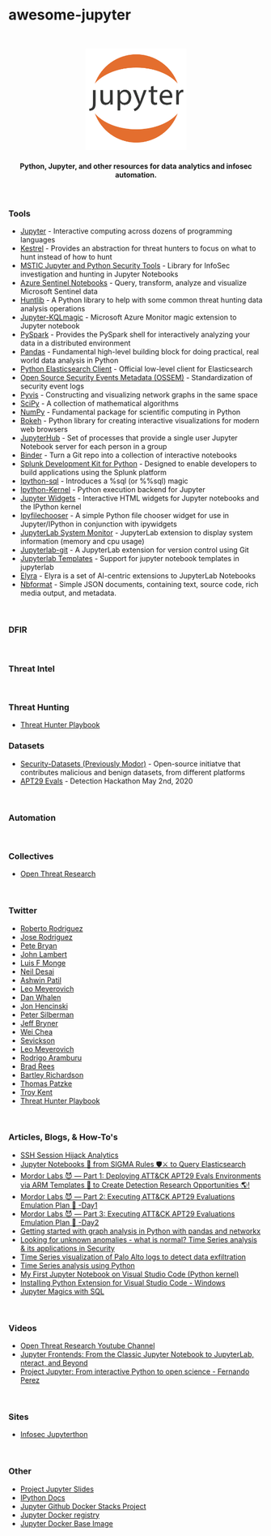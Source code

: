 # awesome-jupyter

<br>

<p align="center">
	<img src = "https://raw.githubusercontent.com/w00d33/awesome-jupyter/main/_files/jupyter.png" width = 200 >
</p>

<h4 align="center">Python, Jupyter, and other resources for data analytics and infosec automation.</h4>

<br>

### Tools
- [Jupyter](https://jupyter.org/) - Interactive computing across dozens of programming languages
- [Kestrel](https://github.com/opencybersecurityalliance/kestrel-lang) - Provides an abstraction for threat hunters to focus on what to hunt instead of how to hunt
- [MSTIC Jupyter and Python Security Tools](https://github.com/microsoft/msticpy) - Library for InfoSec investigation and hunting in Jupyter Notebooks
- [Azure Sentinel Notebooks](https://github.com/Azure/Azure-Sentinel-Notebooks) - Query, transform, analyze and visualize Microsoft Sentinel data
- [Huntlib](https://github.com/target/huntlib) - A Python library to help with some common threat hunting data analysis operations
- [Jupyter-KQLmagic](https://github.com/Microsoft/jupyter-Kqlmagic) - Microsoft Azure Monitor magic extension to Jupyter notebook
- [PySpark](https://spark.apache.org/docs/latest/api/python/) - Provides the PySpark shell for interactively analyzing your data in a distributed environment
- [Pandas](https://pandas.pydata.org/) - Fundamental high-level building block for doing practical, real world data analysis in Python
- [Python Elasticsearch Client](https://elasticsearch-py.readthedocs.io/en/v7.15.2/) - Official low-level client for Elasticsearch
- [Open Source Security Events Metadata (OSSEM)](https://github.com/OTRF/OSSEM) - Standardization of security event logs
- [Pyvis](https://pyvis.readthedocs.io/en/latest/) - Constructing and visualizing network graphs in the same space
- [SciPy](https://docs.scipy.org/doc/scipy/getting_started.html) - A collection of mathematical algorithms
- [NumPy](https://numpy.org/devdocs/index.html#) - Fundamental package for scientific computing in Python
- [Bokeh](https://docs.bokeh.org/en/latest/index.html) - Python library for creating interactive visualizations for modern web browsers
- [JupyterHub](https://jupyterhub.readthedocs.io/en/latest/reference/technical-overview.html) - Set of processes that provide a single user Jupyter Notebook server for each person in a group
- [Binder](https://mybinder.org/) - Turn a Git repo into a collection of interactive notebooks
- [Splunk Development Kit for Python](https://github.com/splunk/splunk-sdk-python) - Designed to enable developers to build applications using the Splunk platform
- [Ipython-sql](https://github.com/catherinedevlin/ipython-sql) - Introduces a %sql (or %%sql) magic
- [Ipython-Kernel](https://ipython.readthedocs.io/en/stable/install/kernel_install.html) - Python execution backend for Jupyter
- [Jupyter Widgets](https://ipywidgets.readthedocs.io/en/latest/) - Interactive HTML widgets for Jupyter notebooks and the IPython kernel
- [Ipyfilechooser](https://github.com/crahan/ipyfilechooser) - A simple Python file chooser widget for use in Jupyter/IPython in conjunction with ipywidgets
- [JupyterLab System Monitor](https://github.com/jtpio/jupyterlab-system-monitor) - JupyterLab extension to display system information (memory and cpu usage)
- [Jupyterlab-git](https://github.com/jupyterlab/jupyterlab-git) - A JupyterLab extension for version control using Git
- [Jupyterlab Templates](https://github.com/jpmorganchase/jupyterlab_templates) - Support for jupyter notebook templates in jupyterlab
- [Elyra](https://elyra.readthedocs.io/en/latest/index.html) - Elyra is a set of AI-centric extensions to JupyterLab Notebooks
- [Nbformat](https://nbformat.readthedocs.io/en/latest/api.html) - Simple JSON documents, containing text, source code, rich media output, and metadata.

<br>

### DFIR

<br>

### Threat Intel

<br>

### Threat Hunting
- [Threat Hunter Playbook](https://github.com/OTRF/ThreatHunter-Playbook)

### Datasets
- [Security-Datasets (Previously Modor)](https://github.com/OTRF/Security-Datasets) - Open-source initiatve that contributes malicious and benign datasets, from different platforms
- [APT29 Evals](https://github.com/OTRF/detection-hackathon-apt29) - Detection Hackathon May 2nd, 2020

<br>

### Automation

<br>

### Collectives
- [Open Threat Research](https://github.com/OTRF)

<br>

### Twitter
- [Roberto Rodriguez](https://twitter.com/Cyb3rWard0g)
- [Jose Rodriguez](https://twitter.com/Cyb3rPandah)
- [Pete Bryan](https://twitter.com/MSSPete)
- [John Lambert](https://twitter.com/JohnLaTwC)
- [Luis F Monge](https://twitter.com/Lukky86)
- [Neil Desai](https://twitter.com/0x617075)
- [Ashwin Patil](https://twitter.com/ashwinpatil)
- [Leo Meyerovich](https://twitter.com/lmeyerov)
- [Dan Whalen](https://twitter.com/vac4n7)
- [Jon Hencinski](https://twitter.com/jhencinski)
- [Peter Silberman](https://twitter.com/petersilberman)
- [Jeff Bryner](https://twitter.com/0x7eff)
- [Wei Chea](https://twitter.com/77_6a)
- [Sevickson](https://twitter.com/SKwid345)
- [Leo Meyerovich](https://twitter.com/lmeyerov)
- [Rodrigo Aramburu](https://twitter.com/rodaramburu)
- [Brad Rees](https://twitter.com/BradReesWork)
- [Bartley Richardson](https://twitter.com/BartleyR)
- [Thomas Patzke](https://twitter.com/blubbfiction)
- [Troy Kent](https://twitter.com/SonicTheHexHog)
- [Threat Hunter Playbook](https://twitter.com/HunterPlaybook)

<br>

### Articles, Blogs, & How-To's
- [SSH Session Hijack Analytics](https://hx015.medium.com/ssh-session-hijack-analytic-a2c684ba410f)
- [Jupyter Notebooks 📓 from SIGMA Rules 🛡⚔️ to Query Elasticsearch](https://medium.com/threat-hunters-forge/jupyter-notebooks-from-sigma-rules-%EF%B8%8F-to-query-elasticsearch-31a74cc59b99)
- [Mordor Labs 😈 — Part 1: Deploying ATT&CK APT29 Evals Environments via ARM Templates 🚀 to Create Detection Research Opportunities 🌎!](https://medium.com/threat-hunters-forge/mordor-labs-part-1-deploying-att-ck-apt29-evals-environments-via-arm-templates-to-create-1c6c4bc32c9a)
- [Mordor Labs 😈 — Part 2: Executing ATT&CK APT29 Evaluations Emulation Plan 📕 -Day1](https://medium.com/threat-hunters-forge/mordor-labs-part-2-executing-att-ck-apt29-evals-emulation-plan-day1-17fae7a81229)
- [Mordor Labs 😈 — Part 3: Executing ATT&CK APT29 Evaluations Emulation Plan 📕 -Day2](https://medium.com/threat-hunters-forge/mordor-labs-part-3-executing-att-ck-apt29-evaluations-emulation-plan-day2-417cadc2a337)
- [Getting started with graph analysis in Python with pandas and networkx](https://towardsdatascience.com/getting-started-with-graph-analysis-in-python-with-pandas-and-networkx-5e2d2f82f18e)
- [Looking for unknown anomalies - what is normal? Time Series analysis & its applications in Security](https://techcommunity.microsoft.com/t5/microsoft-sentinel-blog/looking-for-unknown-anomalies-what-is-normal-time-series/ba-p/555052)
- [Time Series visualization of Palo Alto logs to detect data exfiltration](https://techcommunity.microsoft.com/t5/microsoft-sentinel-blog/time-series-visualization-of-palo-alto-logs-to-detect-data/ba-p/666344)
- [Time Series analysis using Python](https://www.statsmodels.org/dev/examples/notebooks/generated/stl_decomposition.html)
- [My First Jupyter Notebook on Visual Studio Code (Python kernel)](https://blog.openthreatresearch.com/first_jupyter_notebook_vscode)
- [Installing Python Extension for Visual Studio Code - Windows](https://blog.openthreatresearch.com/installing_python_extension_vscode)
- [Jupyter Magics with SQL](https://towardsdatascience.com/jupyter-magics-with-sql-921370099589)

<br>

### Videos
- [Open Threat Research Youtube Channel](https://github.com/Azure/Azure-Sentinel-Notebooks)
- [Jupyter Frontends: From the Classic Jupyter Notebook to JupyterLab, nteract, and Beyond](https://www.youtube.com/watch?v=YKmJvHjTGAM&list=PL055Epbe6d5aP6Ru42r7hk68GTSaclYgi&index=30)
- [Project Jupyter: From interactive Python to open science - Fernando Perez](https://www.youtube.com/watch?v=xuNj5paMuow&list=PL055Epbe6d5aP6Ru42r7hk68GTSaclYgi)

<br>

### Sites
- [Infosec Jupyterthon](https://infosecjupyterthon.com/introduction.html)


<br>

### Other
- [Project Jupyter Slides](https://speakerdeck.com/fperez/project-jupyter?slide=5)
- [IPython Docs](https://ipython.readthedocs.io/en/stable/index.html)
- [Jupyter Github Docker Stacks Project](https://github.com/jupyter/docker-stacks)
- [Jupyter Docker registry](https://hub.docker.com/u/jupyter)
- [Jupyter Docker Base Image](https://hub.docker.com/r/jupyter/base-notebook/)
